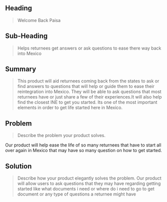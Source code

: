 ## Heading ##
  > Welcome Back Paisa

## Sub-Heading ##
  > Helps returnees get answers or ask questions to ease there way back into Mexico

## Summary ##
  > This product will aid returnees  coming back from the states to ask or find answers to questions 
  that will help or guide them to ease their reintegration into Mexico. They will be able to ask questions
  that most returnees have or just share a few of their experiences.It will also help find the closest INE to get you started.
  Its one of the most important elements in order to get life started here in Mexico.
  

## Problem ##
  > Describe the problem your product solves.

  Our product will help ease the life of so many returnees that have to start all over again in Mexico that may have so many question on how to get started. 

## Solution ##
  > Describe how your product elegantly solves the problem.
  Our product will allow users to ask questions that they may have regarding getting started like what documents i need or where do i need to go to get document or any type of questions a returnee might have

